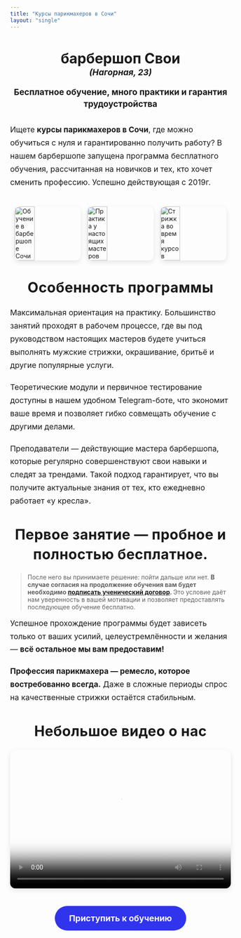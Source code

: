 ```yaml
---
title: "Курсы парикмахеров в Сочи"
layout: "single"
---
```


<style>
  /* === Светлая тема === */
  body.light {
    background-color: #ffffff;
    color: #000000;
  }

  body.light a {
    color: #3034EC;
  }

  body.light a:hover {
    color: #2023a0;
  }

  /* === Тёмная тема === */
  body.dark {
    background-color: #121212;
    color: #ffffff;
  }

  body.dark a {
    color: #8fa9ff;
  }

  body.dark a:hover {
    color: #b6c8ff;
  }

  /* === Заголовки === */
  h1 {
    font-size: 2rem;
    text-align: center;
    margin-bottom: 20px;
  }

  h2 {
    text-align: center;
    font-size: 1.8rem;
    margin-top: 20px;
    margin-bottom: 30px;
  }

  h3 {
    text-align: center;
    font-size: 2rem;
    margin-top: 40px;
    margin-bottom: 20px;
    font-weight: bold;
    line-height: 1.4;
    letter-spacing: 0.5px;
  }

  .split-title {
    font-size: 1.2rem;
    line-height: 1.4;
    text-align: center;
  }

  .title-part {
    display: inline;
  }

  @media (max-width: 768px) {
    .split-title {
      font-size: 1rem;
    }

    .title-part {
      display: block;
    }
  }

  p {
    font-size: 1.1rem;
    line-height: 1.7;
    max-width: 800px;
    margin: 10px auto 20px;
  }

  .image-carousel {
    display: flex;
    justify-content: center;
    gap: 15px;
    flex-wrap: wrap;
    margin: 40px 0;
  }

  .image-carousel img {
    width: 30%;
    max-width: 300px;
    border-radius: 12px;
    box-shadow: 0 4px 12px rgba(0, 0, 0, 0.1);
    transition: transform 0.3s ease;
  }

  .image-carousel img:hover {
    transform: scale(1.05);
  }

  .video-frame {
    text-align: center;
    margin: 30px auto;
  }

  .video-frame video {
    max-width: 100%;
    border-radius: 12px;
    box-shadow: 0 4px 12px rgba(0, 0, 0, 0.1);
  }

  .enroll-button {
    text-align: center;
    margin: 40px 0;
  }

  .btn-primary {
    background-color: #3034EC;
    color: white;
    padding: 16px 32px;
    font-size: 1.2rem;
    font-weight: bold;
    border-radius: 30px;
    text-decoration: none;
    display: inline-block;
    transition: background-color 0.3s ease;
  }

  .btn-primary:hover {
    background-color: #605E5CFF;
  }

  .theme-toggle {
    position: fixed;
    top: 10px;
    right: 10px;
    background: none;
    border: 2px solid currentColor;
    padding: 6px 12px;
    font-size: 0.9rem;
    border-radius: 8px;
    cursor: pointer;
  }
</style>

<!-- Контент -->
<h1>
  барбершоп Свои <br>
  <span style="font-size: 0.6em; font-style: italic;">(Нагорная, 23)</span>
</h1>

<h2 class="split-title">
  <span class="title-part">Бесплатное обучение,</span>
  <span class="title-part">много практики</span>
  <span class="title-part">и гарантия трудоустройства</span>
</h2>

<p>Ищете <strong>курсы парикмахеров в Сочи</strong>, где можно обучиться с нуля и гарантированно получить работу? В нашем барбершопе запущена программа бесплатного обучения, рассчитанная на новичков и тех, кто хочет сменить профессию. Успешно действующая с 2019г.</p>

<div class="image-carousel">
  <img src="/images/learn/lerarn_1.webp" alt="Обучение в барбершопе Сочи">
  <img src="/images/learn/lerarn_2.webp" alt="Практика у настоящих мастеров">
  <img src="/images/learn/lerarn_3.webp" alt="Стрижка во время курсов">
</div>

<h3><strong>Особенность программы</strong></h3>

<p>Максимальная ориентация на практику. Большинство занятий проходят в рабочем процессе, где вы под руководством настоящих мастеров будете учиться выполнять мужские стрижки, окрашивание, бритьё и другие популярные услуги.</p>

<p>Теоретические модули и первичное тестирование доступны в нашем удобном Telegram-боте, что экономит ваше время и позволяет гибко совмещать обучение с другими делами.</p>

<p>Преподаватели — действующие мастера барбершопа, которые регулярно совершенствуют свои навыки и следят за трендами. Такой подход гарантирует, что вы получите актуальные знания от тех, кто ежедневно работает «у кресла».</p>

<h3><strong>Первое занятие — пробное и полностью бесплатное.</strong></h3>

<blockquote>
  После него вы принимаете решение: пойти дальше или нет.
  <strong>
    В случае согласия на продолжение обучения вам будет необходимо
    <a href="/docs/dogovor.pdf" target="_blank" rel="noopener noreferrer">подписать ученический договор</a>.
  </strong>
  Это условие даёт нам уверенность в вашей мотивации и позволяет предоставлять последующее обучение бесплатно.
</blockquote>

<p>Успешное прохождение программы будет зависеть только от ваших усилий, целеустремлённости и желания — <strong>всё остальное мы вам предоставим!</strong></p>

<p><strong>Профессия парикмахера — ремесло, которое востребованно всегда.</strong> Даже в сложные периоды спрос на качественные стрижки остаётся стабильным.</p>

<div class="video-frame">
  <h3>Небольшое видео о нас</h3>
  <video width="560" height="315" controls poster="https://svoyi.ru/images/tailbliss-cover.webp">
    <source src="/images/learn/vid_laern.webm" type="video/webm">
    Ваш браузер не поддерживает воспроизведение видео.
  </video>
</div>

<div class="enroll-button">
  <a href="https://t.me/svoyi_sochi" class="btn-primary">Приступить к обучению</a>
</div>

